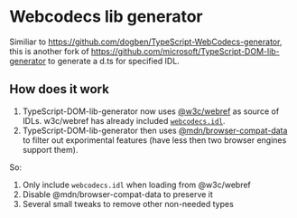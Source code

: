 # Webcodecs lib generator

Similiar to https://github.com/dogben/TypeScript-WebCodecs-generator, this is another fork of https://github.com/microsoft/TypeScript-DOM-lib-generator to generate a d.ts for specified IDL.

## How does it work

1. TypeScript-DOM-lib-generator now uses [@w3c/webref](https://github.com/w3c/webref) as source of IDLs. w3c/webref has already included [`webcodecs.idl`](https://github.com/w3c/webref/blob/%40webref/idl%402.6.1/ed/idl/webcodecs.idl).
2. TypeScript-DOM-lib-generator then uses [@mdn/browser-compat-data](https://github.com/mdn/browser-compat-data) to filter out exporimental features (have less then two browser engines support them).

So:

1. Only include `webcodecs.idl` when loading from @w3c/webref
2. Disable @mdn/browser-compat-data to preserve it
3. Several small tweaks to remove other non-needed types
